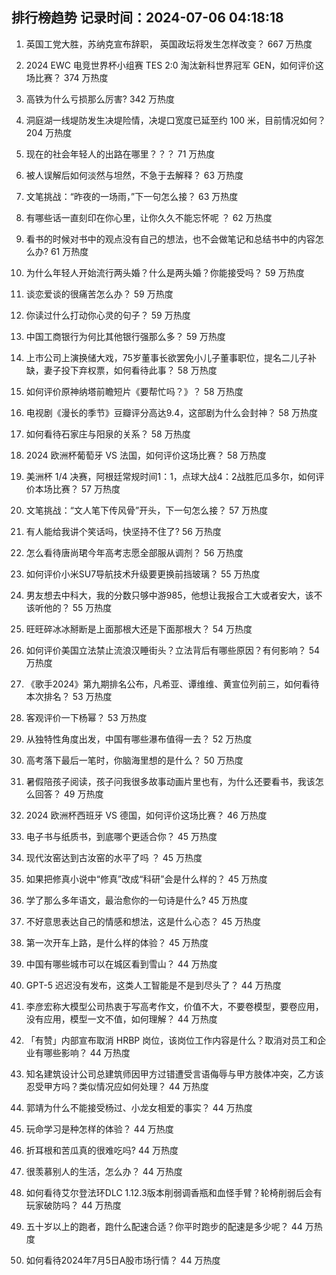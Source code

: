 
## 排行榜趋势 记录时间：2024-07-06 04:18:18
  
  1. 英国工党大胜，苏纳克宣布辞职， 英国政坛将发生怎样改变？ 667 万热度
    
  2. 2024 EWC 电竞世界杯小组赛 TES 2:0 淘汰新科世界冠军 GEN，如何评价这场比赛？ 374 万热度
    
  3. 高铁为什么亏损那么厉害? 342 万热度
    
  4. 洞庭湖一线堤防发生决堤险情，决堤口宽度已延至约 100 米，目前情况如何？ 204 万热度
    
  5. 现在的社会年轻人的出路在哪里？？？ 71 万热度
    
  6. 被人误解后如何淡然与坦然，不急于去解释？ 63 万热度
    
  7. 文笔挑战：“昨夜的一场雨，”下一句怎么接？ 63 万热度
    
  8. 有哪些话一直刻印在你心里，让你久久不能忘怀呢 ？ 62 万热度
    
  9. 看书的时候对书中的观点没有自己的想法，也不会做笔记和总结书中的内容怎么办? 61 万热度
    
  10. 为什么年轻人开始流行两头婚？什么是两头婚？你能接受吗？ 59 万热度
    
  11. 谈恋爱谈的很痛苦怎么办？ 59 万热度
    
  12. 你读过什么打动你心灵的句子？ 59 万热度
    
  13. 中国工商银行为何比其他银行强那么多？ 59 万热度
    
  14. 上市公司上演换储大戏，75岁董事长欲罢免小儿子董事职位，提名二儿子补缺，妻子投下弃权票，如何看待此事？ 58 万热度
    
  15. 如何评价原神纳塔前瞻短片《要帮忙吗？》？ 58 万热度
    
  16. 电视剧《漫长的季节》豆瓣评分高达9.4，这部剧为什么会封神？ 58 万热度
    
  17. 如何看待石家庄与阳泉的关系？ 58 万热度
    
  18. 2024 欧洲杯葡萄牙 VS 法国，如何评价这场比赛？ 58 万热度
    
  19. 美洲杯 1/4 决赛，阿根廷常规时间1：1，点球大战4：2战胜厄瓜多尔，如何评价本场比赛？ 57 万热度
    
  20. 文笔挑战：“文人笔下传风骨”开头，下一句怎么接？ 57 万热度
    
  21. 有人能给我讲个笑话吗，快坚持不住了? 56 万热度
    
  22. 怎么看待唐尚珺今年高考志愿全部服从调剂？ 56 万热度
    
  23. 如何评价小米SU7导航技术升级要更换前挡玻璃？ 55 万热度
    
  24. 男友想去中科大，我的分数只够中游985，他想让我报合工大或者安大，该不该听他的？ 55 万热度
    
  25. 旺旺碎冰冰掰断是上面那根大还是下面那根大？ 54 万热度
    
  26. 如何评价美国立法禁止流浪汉睡街头？立法背后有哪些原因？有何影响？ 54 万热度
    
  27. 《歌手2024》第九期排名公布，凡希亚、谭维维、黄宣位列前三，如何看待本次排名？ 53 万热度
    
  28. 客观评价一下杨幂？ 53 万热度
    
  29. 从独特性角度出发，中国有哪些瀑布值得一去？ 52 万热度
    
  30. 高考落下最后一笔时，你脑海里想的是什么？ 50 万热度
    
  31. 暑假陪孩子阅读，孩子问我很多故事动画片里也有，为什么还要看书，我该怎么回答？ 49 万热度
    
  32. 2024 欧洲杯西班牙 VS 德国，如何评价这场比赛？ 46 万热度
    
  33. 电子书与纸质书，到底哪个更适合你？ 45 万热度
    
  34. 现代汝窑达到古汝窑的水平了吗 ？ 45 万热度
    
  35. 如果把修真小说中“修真”改成“科研”会是什么样的？ 45 万热度
    
  36. 学了那么多年语文，最治愈你的一句诗是什么? 45 万热度
    
  37. 不好意思表达自己的情感和想法，这是什么心态？ 45 万热度
    
  38. 第一次开车上路，是什么样的体验？ 45 万热度
    
  39. 中国有哪些城市可以在城区看到雪山？ 44 万热度
    
  40. GPT-5 迟迟没有发布，这类人工智能是不是到尽头了？ 44 万热度
    
  41. 李彦宏称大模型公司热衷于写高考作文，价值不大，不要卷模型，要卷应用，没有应用，模型一文不值，如何理解？ 44 万热度
    
  42. 「有赞」内部宣布取消 HRBP 岗位，该岗位工作内容是什么？取消对员工和企业有哪些影响？ 44 万热度
    
  43. 知名建筑设计公司总建筑师因甲方过错遭受言语侮辱与甲方肢体冲突，乙方该忍受甲方吗？类似情况应如何处理？ 44 万热度
    
  44. 郭靖为什么不能接受杨过、小龙女相爱的事实？ 44 万热度
    
  45. 玩命学习是种怎样的体验？ 44 万热度
    
  46. 折耳根和苦瓜真的很难吃吗? 44 万热度
    
  47. 很羡慕别人的生活，怎么办？ 44 万热度
    
  48. 如何看待艾尔登法环DLC 1.12.3版本削弱调香瓶和血怪手臂？轮椅削弱后会有玩家破防吗？ 44 万热度
    
  49. 五十岁以上的跑者，跑什么配速合适？你平时跑步的配速是多少呢？ 44 万热度
    
  50. 如何看待2024年7月5日A股市场行情？ 44 万热度
    